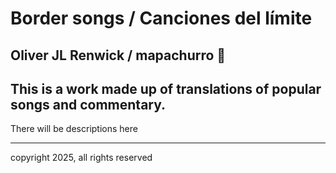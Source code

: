 # Border songs / Canciones del límite

## Oliver JL Renwick / mapachurro 🦝

## This is a work made up of translations of popular songs and commentary.

There will be descriptions here

---
copyright 2025, all rights reserved